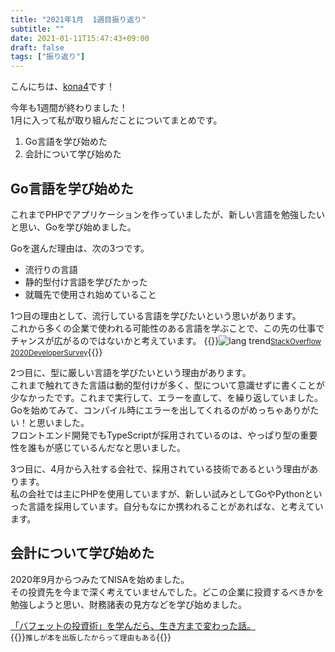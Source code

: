 ```yaml
---
title: "2021年1月  1週目振り返り"
subtitle: ""
date: 2021-01-11T15:47:43+09:00
draft: false
tags: ["振り返り"]
---
```


こんにちは、[kona4](https://twitter.com/YoKaU2)です！

今年も1週間が終わりました！  
1月に入って私が取り組んだことについてまとめです。

<!--more-->

1. Go言語を学び始めた
2. 会計について学び始めた

## Go言語を学び始めた
これまでPHPでアプリケーションを作っていましたが、新しい言語を勉強したいと思い、Goを学び始めました。

Goを選んだ理由は、次の3つです。

- 流行りの言語
- 静的型付け言語を学びたかった
- 就職先で使用され始めていること

1つ目の理由として、流行している言語を学びたいという思いがあります。  
これから多くの企業で使われる可能性のある言語を学ぶことで、この先の仕事でチャンスが広がるのではないかと考えています。
{{<rawhtml>}}<img src="/img/2021-01/img.png" alt="lang trend"><a href="https://insights.stackoverflow.com/survey/2020#technology-most-loved-dreaded-and-wanted-languages-wanted"><small>StackOverflow 2020DeveloperSurvey</small></a>{{</rawhtml>}}

2つ目に、型に厳しい言語を学びたいという理由があります。  
これまで触れてきた言語は動的型付けが多く、型について意識せずに書くことが少なかったです。これまで実行して、エラーを直して、を繰り返していました。  Goを始めてみて、コンパイル時にエラーを出してくれるのがめっちゃありがたい！と思いました。  
フロントエンド開発でもTypeScriptが採用されているのは、やっぱり型の重要性を誰もが感じているんだなと思いました。

3つ目に、4月から入社する会社で、採用されている技術であるという理由があります。  
私の会社では主にPHPを使用していますが、新しい試みとしてGoやPythonといった言語を採用しています。自分もなにか携われることがあればな、と考えています。

## 会計について学び始めた
2020年9月からつみたてNISAを始めました。  
その投資先を今まで深く考えていませんでした。どこの企業に投資するべきかを勉強しようと思い、財務諸表の見方などを学び始めました。  

[「バフェットの投資術」を学んだら、生き方まで変わった話。](https://www.amazon.co.jp/gp/product/4569848419/ref=ppx_yo_dt_b_asin_title_o00_s00?ie=UTF8&psc=1)  
{{<rawhtml>}}<small>推しが本を出版したからって理由もある</small>{{</rawhtml>}}